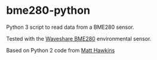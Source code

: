 # bme280-python
Python 3 script to read data from a BME280 sensor.

Tested with the [Waveshare BME280](https://www.waveshare.com/wiki/BME280_Environmental_Sensor) environmental sensor.

Based on Python 2 code from [Matt Hawkins](https://www.raspberrypi-spy.co.uk/2016/07/using-bme280-i2c-temperature-pressure-sensor-in-python/)